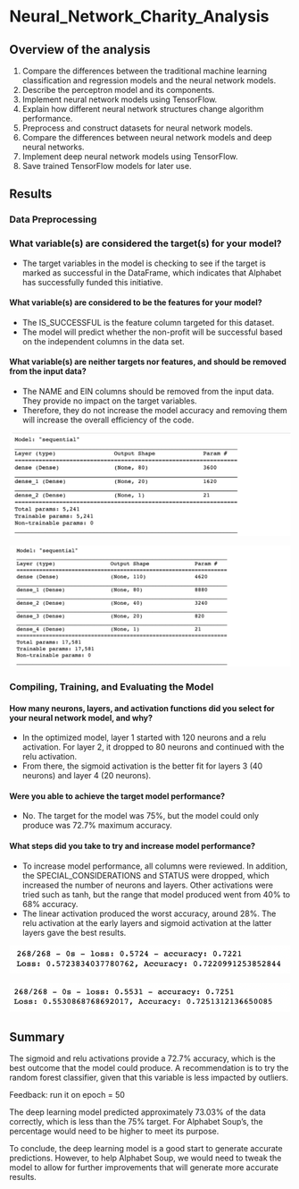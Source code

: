 # Neural_Network_Charity_Analysis

## Overview of the analysis

  1.  Compare the differences between the traditional machine learning classification and regression models and the neural network models.
  2.  Describe the perceptron model and its components.
  3.  Implement neural network models using TensorFlow.
  4.  Explain how different neural network structures change algorithm performance.
  5.  Preprocess and construct datasets for neural network models.
  6.  Compare the differences between neural network models and deep neural networks.
  7.  Implement deep neural network models using TensorFlow.
  8.  Save trained TensorFlow models for later use.

## Results

  ### Data Preprocessing
   ### What variable(s) are considered the target(s) for your model?
   
   *  The target variables in the model is checking to see if the target is marked as successful in the DataFrame, which indicates that Alphabet has successfully funded this initiative.
    
   #### What variable(s) are considered to be the features for your model?
   
   *  The IS_SUCCESSFUL is the feature column targeted for this dataset.
   *  The model will predict whether the non-profit will be successful based on the independent columns in the data set.
    
   #### What variable(s) are neither targets nor features, and should be removed from the input data?
   
   *  The NAME and EIN columns should be removed from the input data. They provide no impact on the target variables.
   *  Therefore, they do not increase the model accuracy and removing them will increase the overall efficiency of the code.
   
   ![This is an image](https://github.com/Stookhy/Neural_Network_Charity_Analysis/blob/main/Resources/Model.png?raw=true)
   
   ![This is an image](https://github.com/Stookhy/Neural_Network_Charity_Analysis/blob/main/Resources/Optimize%20the%20Model.png?raw=true)
  
  ### Compiling, Training, and Evaluating the Model
   #### How many neurons, layers, and activation functions did you select for your neural network model, and why?
   
   *  In the optimized model, layer 1 started with 120 neurons and a relu activation. For layer 2, it dropped to 80 neurons and continued with the relu activation. 
   *  From there, the sigmoid activation is the better fit for layers 3 (40 neurons) and layer 4 (20 neurons).
    
   #### Were you able to achieve the target model performance?
   
   *  No. The target for the model was 75%, but the model could only produce was 72.7% maximum accuracy.
    
   #### What steps did you take to try and increase model performance?
   
   *  To increase model performance, all columns were reviewed. In addition, the SPECIAL_CONSIDERATIONS and STATUS were dropped, which increased the number of neurons and layers. Other activations were tried such as tanh, but the range that model produced went from 40% to 68% accuracy. 
   *  The linear activation produced the worst accuracy, around 28%. The relu activation at the early layers and sigmoid activation at the latter layers gave the best results.

![This is an image](https://github.com/Stookhy/Neural_Network_Charity_Analysis/blob/main/Resources/Alphabet%20Soup%20Charity%20.png?raw=true)

![This is an image](https://github.com/Stookhy/Neural_Network_Charity_Analysis/blob/main/Resources/Alphabet%20Soup%20Optimization.png?raw=true)

## Summary

   The sigmoid and relu activations provide a 72.7% accuracy, which is the best outcome that the model could produce. A recommendation is to try the random forest classifier, given that this variable is less impacted by outliers.

   Feedback: run it on epoch = 50

   The deep learning model predicted approximately 73.03% of the data correctly, which is less than the 75% target. For Alphabet Soup’s, the percentage would need to be higher to meet its purpose.

   To conclude, the deep learning model is a good start to generate accurate predictions. However, to help Alphabet Soup, we would need to tweak the model to allow for further improvements that will generate more accurate results.
